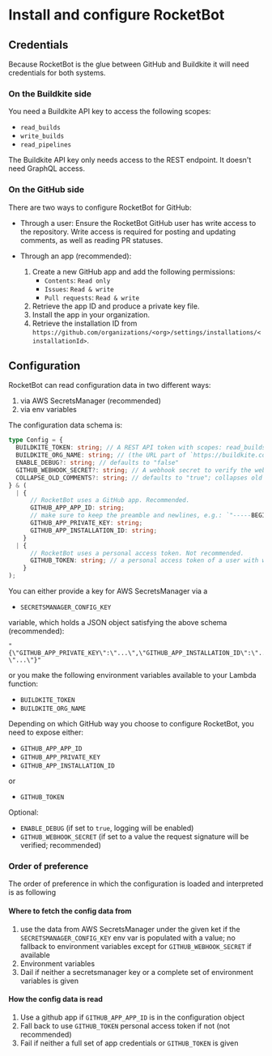 # Install and configure RocketBot

## Credentials

Because RocketBot is the glue between GitHub and Buildkite it will need credentials for both systems.

### On the Buildkite side

You need a Buildkite API key to access the following scopes:

- `read_builds`
- `write_builds`
- `read_pipelines`

The Buildkite API key only needs access to the REST endpoint. It doesn't need GraphQL access.

### On the GitHub side

There are two ways to configure RocketBot for GitHub:

- Through a user: Ensure the RocketBot GitHub user has write access to the repository. Write access is required for posting and updating comments, as well as reading PR statuses.
- Through an app (recommended):

  1. Create a new GitHub app and add the following permissions:
     - `Contents`: `Read only`
     - `Issues`: `Read & write`
     - `Pull requests`: `Read & write`
  1. Retrieve the app ID and produce a private key file.
  1. Install the app in your organization.
  1. Retrieve the installation ID from `https://github.com/organizations/<org>/settings/installations/<installationId>`.

## Configuration

RocketBot can read configuration data in two different ways:

1. via AWS SecretsManager (recommended)
2. via env variables

The configuration data schema is:

```ts
type Config = {
  BUILDKITE_TOKEN: string; // A REST API token with scopes: read_builds, write_builds, read_pipelines
  BUILDKITE_ORG_NAME: string; // (the URL part of `https://buildkite.com/<your-org>/`)
  ENABLE_DEBUG?: string; // defaults to "false"
  GITHUB_WEBHOOK_SECRET?: string; // A webhook secret to verify the webhook request against
  COLLAPSE_OLD_COMMENTS?: string; // defaults to "true"; collapses old RocketBot comments when adding/editing new ones
} & (
  | {
      // RocketBot uses a GitHub app. Recommended.
      GITHUB_APP_APP_ID: string;
      // make sure to keep the preamble and newlines, e.g.: `"-----BEGIN RSA PRIVATE KEY-----\nline 1\nline 2\n-----END RSA PRIVATE KEY-----\n"
      GITHUB_APP_PRIVATE_KEY: string;
      GITHUB_APP_INSTALLATION_ID: string;
    }
  | {
      // RocketBot uses a personal access token. Not recommended.
      GITHUB_TOKEN: string; // a personal access token of a user with write access
    }
);
```

You can either provide a key for AWS SecretsManager via a

- `SECRETSMANAGER_CONFIG_KEY`

variable, which holds a JSON object satisfying the above schema (recommended):

```hcl
"{\"GITHUB_APP_PRIVATE_KEY\":\"...\",\"GITHUB_APP_INSTALLATION_ID\":\"...\",\"GITHUB_APP_APP_ID\":\"...\",\"GITHUB_TOKEN\":\"...\",\"BUILDKITE_TOKEN\":\"...\",\"BUILDKITE_ORG_NAME\":\"...\",\"ENABLE_DEBUG\":\"false\",\"GITHUB_WEBHOOK_SECRET\": \"...\"}"
```

or you make the following environment variables available to your Lambda function:

- `BUILDKITE_TOKEN`
- `BUILDKITE_ORG_NAME`

Depending on which GitHub way you choose to configure RocketBot, you need to expose either:

- `GITHUB_APP_APP_ID`
- `GITHUB_APP_PRIVATE_KEY`
- `GITHUB_APP_INSTALLATION_ID`

or

- `GITHUB_TOKEN`

Optional:

- `ENABLE_DEBUG` (if set to `true`, logging will be enabled)
- `GITHUB_WEBHOOK_SECRET` (if set to a value the request signature will be verified; recommended)

### Order of preference

The order of preference in which the configuration is loaded and interpreted is as following

#### Where to fetch the config data from

1. use the data from AWS SecretsManager under the given ket if the `SECRETSMANAGER_CONFIG_KEY` env var is populated with a value; no fallback to environment variables except for `GITHUB_WEBHOOK_SECRET` if available
2. Environment variables
3. Dail if neither a secretsmanager key or a complete set of environment variables is given

#### How the config data is read

1. Use a github app if `GITHUB_APP_APP_ID` is in the configuration object
2. Fall back to use `GITHUB_TOKEN` personal access token if not (not recommended)
3. Fail if neither a full set of app credentials or `GITHUB_TOKEN` is given
